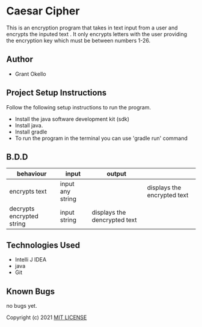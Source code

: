 # Caesar Cipher
This is an encryption program that takes in text input from a user and encrypts the inputed text . It only encrypts letters with the user providing the encryption key which must be between numbers 1-26. 

## Author
* Grant Okello 

## Project Setup Instructions
Follow the following setup instructions to run the program.
* Install the java software development kit (sdk)
* Install java.
* Install gradle
* To run the program in the terminal you can use 'gradle run' command

## B.D.D


|behaviour   | input  |  output |   |
|---|---|---|---|
| encrypts text|input any string|  | displays the encrypted text  |
| decrypts encrypted string| input string | displays the dencrypted text   |


## Technologies Used
* Intelli J IDEA
* java
* Git



## Known Bugs
no bugs yet.


Copyright (c) 2021 [MIT LICENSE](./LICENSE)

